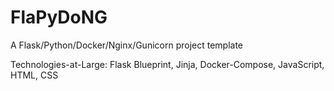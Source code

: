 # FlaPyDoNG
A Flask/Python/Docker/Nginx/Gunicorn project template

Technologies-at-Large: Flask Blueprint, Jinja, Docker-Compose, JavaScript, HTML, CSS
